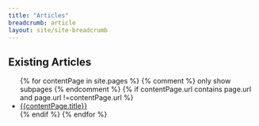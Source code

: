 ```yaml
---
title: "Articles"
breadcrumb: article
layout: site/site-breadcrumb
---
```

## Existing Articles

<ul>
{% for contentPage in site.pages %}
  {% comment %} only show subpages {% endcomment %}
  {% if contentPage.url contains page.url and page.url !=contentPage.url  %}
    <li><a href="{{contentPage.url}}">{{contentPage.title}}</a></li>
  {% endif %}
{% endfor %}
</ul>
